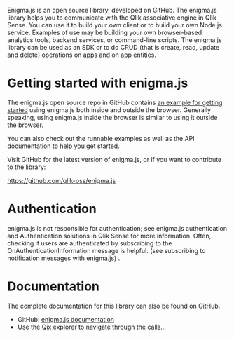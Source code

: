 Enigma.js is an open source library, developed on GitHub. The enigma.js library helps you to communicate with the Qlik associative engine in Qlik Sense. You can use it to build your own client or to build your own Node.js service. Examples of use may be building your own browser-based analytics tools, backend services, or command-line scripts. The enigma.js library can be used as an SDK or to do CRUD (that is create, read, update and delete) operations on apps and on app entities.

# Getting started with enigma.js
The enigma.js open source repo in GitHub contains [an example for getting started](https://github.com/qlik-oss/enigma.js#getting-started) using enigma.js both inside and outside the browser. Generally speaking, using enigma.js inside the browser is similar to using it outside the browser.

You can also check out the runnable examples as well as the API documentation to help you get started.

Visit GitHub for the latest version of enigma.js, or if you want to contribute to the library:

https://github.com/qlik-oss/enigma.js

# Authentication
enigma.js is not responsible for authentication; see enigma.js authentication and Authentication solutions in Qlik Sense for more information. Often, checking if users are authenticated by subscribing to the OnAuthenticationInformation message is helpful. (see subscribing to notification messages with enigma.js) .

# Documentation
The complete documentation for this library can also be found on GitHub.

- GitHub: [enigma.js documentation](https://github.com/qlik-oss/enigma.js/)
- Use the [Qix explorer](https://qixplorer.qlik.dev/) to navigate through the calls...
